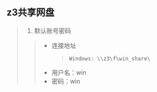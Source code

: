 ## z3共享网盘
> 1. 默认账号密码
>   > * 连接地址
>   >   > ```Windows: \\z3\f\win_share\```
>   > * 用户名：win
>   > * 密码：win
